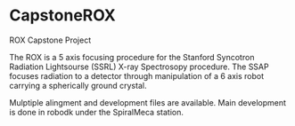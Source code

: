 # CapstoneROX
ROX Capstone Project

The ROX is a 5 axis focusing procedure for the Stanford Syncotron Radiation Lightsourse (SSRL) X-ray Spectrosopy procedure.
The SSAP focuses radiation to a detector through manipulation of a 6 axis robot carrying a spherically ground crystal. 

Mulptiple alingment and development files are available. Main development is done in robodk under the SpiralMeca station.
